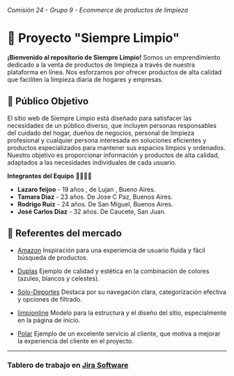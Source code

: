 *Comisión 24 - Grupo 9 - Ecommerce de productos de limpieza*


# 🧼 Proyecto "Siempre Limpio"




 **¡Bienvenido al repositorio de Siempre Limpio!** Somos un emprendimiento dedicado a la venta de productos de limpieza a través de nuestra plataforma en línea. Nos esforzamos por ofrecer productos de alta calidad que faciliten la limpieza diaria de hogares y empresas.



## 🎯 Público Objetivo

 El sitio web de Siempre Limpio está diseñado para satisfacer las necesidades de un público diverso, que incluyen personas responsables del cuidado del hogar, dueños de negocios, personal de limpieza profesional y cualquier persona interesada en soluciones eficientes y productos especializados para mantener sus espacios limpios y ordenados. Nuestro objetivo es proporcionar información y productos de alta calidad, adaptados a las necesidades individuales de cada usuario.


**Integrantes del Equipo** 👨‍💼👩‍💼

   * **Lazaro feijoo** - 19 años , de Lujan , Bueno Aires.
   * **Tamara Diaz** - 23 años. De Jose C Paz, Buenos Aires.
   * **Rodrigo Ruiz** - 24 años. De San Miguel, Buenos Aires.
   * **José Carlos Diaz** -  32 años. De Caucete, San Juan.


## 🚀 Referentes del mercado



- [Amazon](https://www.amazon.com/) Inspiración para una experiencia de usuario fluida y fácil búsqueda de productos.
 
 
- [Duplas](https://duplas.com.br/) Ejemplo de calidad y estética en la combinación de colores (azules, blancos y celestes).


- [Solo-Deportes](https://www.solodeportes.com.ar/)  Destaca por su navegación clara, categorización efectiva y opciones de filtrado.


- [limpionline](https://www.limpionline.com/) Modelo para la estructura y el diseño del sitio, especialmente en la página de inicio.


- [Polar](https://www.distribuidorapolar.com.ar) Ejemplo de un excelente servicio al cliente, que motiva a mejorar la experiencia del cliente en el proyecto.

---

### Tablero de trabajo en [Jira Software](https://lucianovilte.atlassian.net/jira/software/projects/LIM/boards/3)



